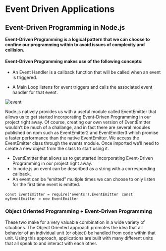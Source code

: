 # Event Driven Applications

## Event-Driven Programming in Node.js

**Event-Driven Programming is a logical pattern that we can choose to confine our programming within to avoid issues of complexity and collision.**

 #### Event-Driven Programming makes use of the following concepts:

- An Event Handler is a callback function that will be called when an event is triggered.

- A Main Loop listens for event triggers and calls the associated event handler for that event.

![event](https://thecodersblog.com/uploads/687474703a2f2f692e737461636b2e696d6775722e636f6d2f4c6273397a2e706e6770.png)

Node.js natively provides us with a useful module called EventEmitter that allows us to get started incorporating Event-Driven Programming in our project right away. Of course, creating our own version of EventEmitter wouldn’t be much of a challange, and in fact there are several modules published on npm such as EventEmitter2 and EventEmitter3 which promise a faster performance than the native EventEmitter. We access the EventEmitter class through the events module. Once imported we’ll need to create a new object from the class to start using it.

- EventEmitter that allows us to get started incorporating Event-Driven  Programming in our project right away.
- In node.js an event can be described as a string with a corresponding callback.
- An event can be “emitted” multiple times we can choose to only listen for the first time event is emitted.

```const EventEmitter = require('events').EventEmitter```
``` const myEventEmitter = new EventEmitter```

### Object Oriented Programming + Event-Driven Programming

These two make for a very valuable combination in a wide variety of situations. The Object Oriented approach promotes the idea that all behavior of an individual unit (or object) be handled from code within that unit. Using this approach, applications are built with many different units that all speak to and interact with each other.

